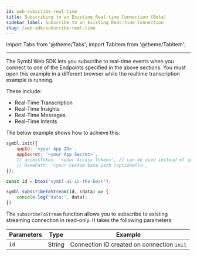 ```yaml
---
id: web-subscribe-real-time
title: Subscribing to an Existing Real-time Connection (Beta)
sidebar_label: Subscribe to an Existing Real-time Connection
slug: /web-sdk/subscribe-real-time
---
```

import Tabs from '@theme/Tabs';
import TabItem from '@theme/TabItem';

---

The Symbl Web SDK lets you subscribe to real-time events when you connect to one of the Endpoints specified in the above sections. 
You must open this example in a different browser while the realtime transcription example is running.

These include:

* Real-Time Transcription
* Real-Time Insights
* Real-Time Messages
* Real-Time Intents

The below example shows how to achieve this:

```js
symbl.init({
	appId: '<your App ID>',
	appSecret: '<your App Secret>',
	// accessToken: '<your Access Token>', // can be used instead of appId and appSecret
	// basePath: '<your custom base path (optional)>',
});

const id = btoa("symbl-ai-is-the-best");

symbl.subscribeToStream(id, (data) => {
	console.log('data:', data);
})
```

The `subscribeToStream` function allows you to subscribe to existing streaming connection in read-only. It takes the following parameters:

| Parameters | Type | Example | 
| ---------- | ------- | ------- | 
| `id` | String | Connection ID created on connection `init`|
